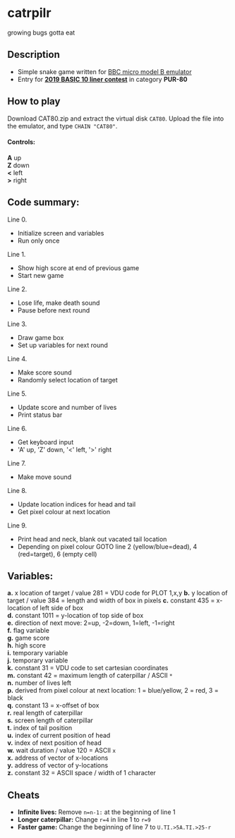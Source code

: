 # catrpilr
growing bugs gotta eat

## Description

* Simple snake game written for [BBC micro model B emulator](https://bbc.godbolt.org)
* Entry for [**2019 BASIC 10 liner contest**](http://gkanold.wixsite.com/homeputerium/kopie-von-basic-10liners-2018) in category **PUR-80**

## How to play

Download CAT80.zip and extract the virtual disk `CAT80`. Upload the file into the emulator, and type `CHAIN "CAT80"`.

#### Controls:

  **A** up  
  **Z** down  
  **<** left  
  **>** right  

## Code summary:

Line 0.
*	Initialize screen and variables
*	Run only once

Line 1.
*	Show high score at end of previous game
*	Start new game

Line 2.
*	Lose life, make death sound
* Pause before next round

Line 3.
*	Draw game box
*	Set up variables for next round

Line 4.
*	Make score sound
* Randomly select location of target

Line 5.
*	Update score and number of lives
* Print status bar

Line 6.
*	Get keyboard input
* 'A' up, 'Z' down, '<' left, '>' right

Line 7.
*	Make move sound

Line 8.
*	Update location indices for head and tail
*	Get pixel colour at next location 

Line 9. 
*	Print head and neck, blank out vacated tail location
*	Depending on pixel colour GOTO line 2 (yellow/blue=dead), 4 (red=target), 6 (empty cell)

## Variables:

**a.** x location of target / value 281 = VDU code for PLOT 1,x,y 
**b.** y location of target / value 384 = length and width of box in pixels 
**c.** constant 435 = x-location of left side of box   
**d.** constant 1011 = y-location of top side of box    
**e.** direction of next move: 2=up, -2=down, 1=left, -1=right  
**f.** flag variable  
**g.** game score  
**h.** high score  
**i.** temporary variable  
**j.** temporary variable  
**k.** constant 31 = VDU code to set cartesian coordinates  
**m.** constant 42 = maximum length of caterpillar / ASCII `*`  
**n.** number of lives left  
**p.** derived from pixel colour at next location: 1 = blue/yellow, 2 = red, 3 = black  
**q.** constant 13 = x-offset of box  
**r.** real length of caterpillar  
**s.** screen length of caterpillar  
**t.** index of tail position  
**u.** index of current position of head  
**v.** index of next position of head  
**w.** wait duration / value 120 = ASCII `x`  
**x.** address of vector of x-locations  
**y.** address of vector of y-locations  
**z.** constant 32 = ASCII space / width of 1 character  

## Cheats

* **Infinite lives:** Remove `n=n-1:` at the beginning of line 1  
* **Longer caterpillar:** Change `r=4` in line 1 to `r=9`  
* **Faster game:** Change the beginning of line 7 to `U.TI.>5A.TI.>25-r`
